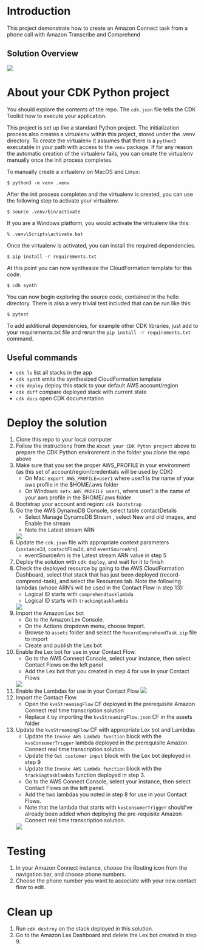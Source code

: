 # Introduction

This project demonstrate how to create an Amazon Connect task from a phone call with Amazon Transcribe and Comprehend

## Solution Overview

<img src="images/solution_overview.png" />

# About your CDK Python project

You should explore the contents of the repo. The `cdk.json` file tells the CDK Toolkit how to execute your application. 

This project is set up like a standard Python project.  The initialization process also creates
a virtualenv within this project, stored under the .venv directory.  To create the virtualenv
it assumes that there is a `python3` executable in your path with access to the `venv` package.
If for any reason the automatic creation of the virtualenv fails, you can create the virtualenv
manually once the init process completes.

To manually create a virtualenv on MacOS and Linux:

```
$ python3 -m venv .venv
```

After the init process completes and the virtualenv is created, you can use the following
step to activate your virtualenv.

```
$ source .venv/bin/activate
```

If you are a Windows platform, you would activate the virtualenv like this:

```
% .venv\Scripts\activate.bat
```

Once the virtualenv is activated, you can install the required dependencies.

```
$ pip install -r requirements.txt
```

At this point you can now synthesize the CloudFormation template for this code.

```
$ cdk synth
```

You can now begin exploring the source code, contained in the hello directory.
There is also a very trivial test included that can be run like this:

```
$ pytest
```

To add additional dependencies, for example other CDK libraries, just add to
your requirements.txt file and rerun the `pip install -r requirements.txt`
command.

## Useful commands

 * `cdk ls`          list all stacks in the app
 * `cdk synth`       emits the synthesized CloudFormation template
 * `cdk deploy`      deploy this stack to your default AWS account/region
 * `cdk diff`        compare deployed stack with current state
 * `cdk docs`        open CDK documentation



# Deploy the solution

1. Clone this repo to your local computer
2. Follow the instructions from the `About your CDK Pyton project` above to prepare the CDK Python environment in the folder you clone the repo above
3. Make sure that you set the proper AWS_PROFILE in your environment (as this set of account/region/credentials will be used by CDK)
    - On Mac: `export AWS_PROFILE=user1` where user1 is the name of your aws profile in the $HOME/.aws folder
    - On Windows: `setx AWS_PROFILE user1`,  where user1 is the name of your aws profile in the $HOME/.aws folder
4. Bootstrap your account and region: `cdk bootstrap`
5. Go the the AWS DynamoDB Console, select table contactDetails 
    - Select Manage DynamoDB Stream , select New and old images, and Enable the stream
    - Note the Latest stream ARN
    <img src="images/ddb_stream_config.png" />
6. Update the `cdk.json` file with appropriate context parameters (`instanceId`, `contactFlowId`, and `eventSourceArn`). 
    - eventSourceArn is the Latest stream ARN value in step 5
7. Deploy the solution with `cdk deploy`, and wait for it to finish
8. Check the deployed resource by going to the AWS CloudFormation Dashboard, select that stack that has just been deployed (record-comprend-task), and select the Resources tab. Note the following lambdas (whose ARN’s will be used in the Contact Flow in step 13):
    - Logical ID starts with `comprehendtasklambda`
    - Logical ID starts with `trackingtasklambda`
    <img src="images/cft_resources.png" />
9. Import the Amazon Lex bot
    - Go to the Amazon Lex Console.
    - On the Actions dropdown menu, choose Import.
    - Browse to `assets` folder and select the `RecordComprehendTask.zip` file to import
    - Create and publish the Lex bot
10. Enable the Lex bot for use in your Contact Flow.
    - Go to the AWS Connect Console, select your instance, then select Contact Flows on the left panel
    - Add  the Lex bot that you created in step 4 for use in your Contact Flows
    <img src="images/lex_config.png" />
11. Enable the Lambdas for use in your Contact Flow
    <img src="images/enable_connect_lambdas.png" />
12. Import the Contact Flow. 
    - Open the `kvsStreamingFlow` CF deployed in the prerequisite Amazon Connect real time transcription solution
    - Replace it by importing the `kvsStreamingFlow.json` CF in the assets folder
13.	Update the `kvsStreamingFlow` CF with appropriate Lex bot and Lambdas
    - Update the `Invoke AWS Lambda function` block with the `kvsConsumerTrigger` lambda deployed in the prerequisite Amazon Connect real time transcription solution.
    - Update the `Get customer input` block with the Lex bot deployed in step 9
    - Update the `Invoke AWS Lambda function` block with the `trackingtasklambda` function deployed in step 3. 
    - Go to the AWS Connect Console, select your instance, then select Contact Flows on the left panel.
    - Add the two lambdas you noted in step 8 for use in your Contact Flows.
    - Note that the lambda that starts with `kvsConsumerTrigger` should’ve already been added when deploying the pre-requisite Amazon Connect real time transcription solution.
    <img src="images/contact_flow.png" />

# Testing
1.	In your Amazon Connect instance, choose the Routing icon from the navigation bar, and choose phone numbers.
2.	Choose the phone number you want to associate with your new contact flow to edit.

# Clean up
1. Run `cdk destroy` on the stack deployed in this solution.
2. Go to the Amazon Lex Dashboard and delete the Lex bot created in step 9.







